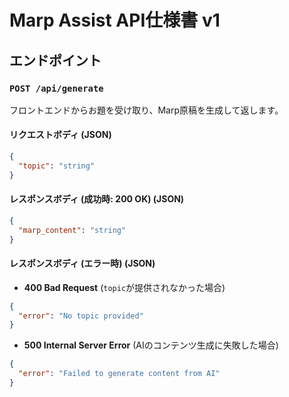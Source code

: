 # Marp Assist API仕様書 v1

## エンドポイント

### `POST /api/generate`

フロントエンドからお題を受け取り、Marp原稿を生成して返します。

#### リクエストボディ (JSON)
```json
{
  "topic": "string"
}
```

#### レスポンスボディ (成功時: 200 OK) (JSON)
```json
{
  "marp_content": "string"
}
```

#### レスポンスボディ (エラー時) (JSON)
- **400 Bad Request** (`topic`が提供されなかった場合)
```json
{
  "error": "No topic provided"
}
```
- **500 Internal Server Error** (AIのコンテンツ生成に失敗した場合)
```json
{
  "error": "Failed to generate content from AI"
}
